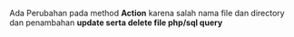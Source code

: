 <p> Ada Perubahan pada method <b>Action</b> karena salah nama file dan directory dan penambahan <b>update serta delete file php/sql query</b></p>
